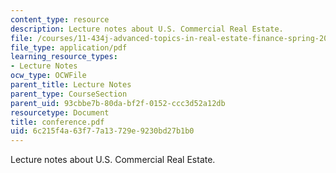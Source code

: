 ```yaml
---
content_type: resource
description: Lecture notes about U.S. Commercial Real Estate.
file: /courses/11-434j-advanced-topics-in-real-estate-finance-spring-2007/6c215f4a63f77a13729e9230bd27b1b0_conference.pdf
file_type: application/pdf
learning_resource_types:
- Lecture Notes
ocw_type: OCWFile
parent_title: Lecture Notes
parent_type: CourseSection
parent_uid: 93cbbe7b-80da-bf2f-0152-ccc3d52a12db
resourcetype: Document
title: conference.pdf
uid: 6c215f4a-63f7-7a13-729e-9230bd27b1b0
---
```

Lecture notes about U.S. Commercial Real Estate.

